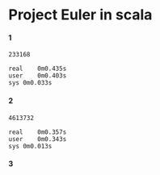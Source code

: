 Project Euler in scala
======================

#### 1
	233168

	real	0m0.435s
	user	0m0.403s
	sys	0m0.033s

#### 2
	4613732

	real	0m0.357s
	user	0m0.343s
	sys	0m0.013s

#### 3
